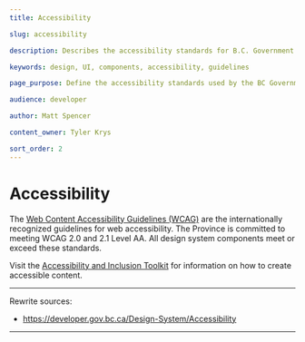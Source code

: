 ```yaml
---
title: Accessibility

slug: accessibility

description: Describes the accessibility standards for B.C. Government webpages

keywords: design, UI, components, accessibility, guidelines

page_purpose: Define the accessibility standards used by the BC Government and link to relevant resources

audience: developer

author: Matt Spencer

content_owner: Tyler Krys

sort_order: 2
---
```


# Accessibility

The [Web Content Accessibility Guidelines (WCAG)](https://www.w3.org/TR/WCAG20/) are the internationally recognized guidelines for web accessibility. The Province is committed to meeting WCAG 2.0 and 2.1 Level AA. All design system components meet or exceed these standards.

Visit the [Accessibility and Inclusion Toolkit](https://www2.gov.bc.ca/gov/content?id=5D5C4759BC7E494AB9E8EDB7AD3D3D78) for information on how to create accessible content.

---
Rewrite sources:
* https://developer.gov.bc.ca/Design-System/Accessibility
---
